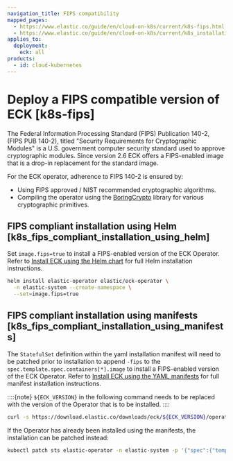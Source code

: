 ```yaml
---
navigation_title: FIPS compatibility
mapped_pages:
  - https://www.elastic.co/guide/en/cloud-on-k8s/current/k8s-fips.html
  - https://www.elastic.co/guide/en/cloud-on-k8s/current/k8s_installation.html
applies_to:
  deployment:
    eck: all
products:
  - id: cloud-kubernetes
---
```


# Deploy a FIPS compatible version of ECK [k8s-fips]

The Federal Information Processing Standard (FIPS) Publication 140-2, (FIPS PUB 140-2), titled "Security Requirements for Cryptographic Modules" is a U.S. government computer security standard used to approve cryptographic modules. Since version 2.6 ECK offers a FIPS-enabled image that is a drop-in replacement for the standard image.

For the ECK operator, adherence to FIPS 140-2 is ensured by:

* Using FIPS approved / NIST recommended cryptographic algorithms.
* Compiling the operator using the [BoringCrypto](https://github.com/golang/go/blob/dev.boringcrypto/README.boringcrypto.md) library for various cryptographic primitives.

## FIPS compliant installation using Helm [k8s_fips_compliant_installation_using_helm]

Set `image.fips=true` to install a FIPS-enabled version of the ECK Operator. Refer to [Install ECK using the Helm chart](../../../deploy-manage/deploy/cloud-on-k8s/install-using-helm-chart.md) for full Helm installation instructions.

```sh
helm install elastic-operator elastic/eck-operator \
  -n elastic-system --create-namespace \
  --set=image.fips=true
```

## FIPS compliant installation using manifests [k8s_fips_compliant_installation_using_manifests]

The `StatefulSet` definition within the yaml installation manifest will need to be patched prior to installation to append `-fips` to the `spec.template.spec.containers[*].image` to install a FIPS-enabled version of the ECK Operator. Refer to [Install ECK using the YAML manifests](../../../deploy-manage/deploy/cloud-on-k8s/install-using-yaml-manifest-quickstart.md) for full manifest installation instructions.

::::{note}
`${ECK_VERSION}` in the following command needs to be replaced with the version of the Operator that is to be installed.
::::

```sh
curl -s https://download.elastic.co/downloads/eck/${ECK_VERSION}/operator.yaml | sed -r 's#(image:.*eck-operator)(:.*)#\1-fips\2#' | kubectl apply -f -
```

If the Operator has already been installed using the manifests, the installation can be patched instead:

```sh
kubectl patch sts elastic-operator -n elastic-system -p '{"spec":{"template":{"spec":{"containers":[{"name":"manager", "image":"docker.elastic.co/eck/eck-operator-fips:${ECK_VERSION}"}]}}}}'
```

